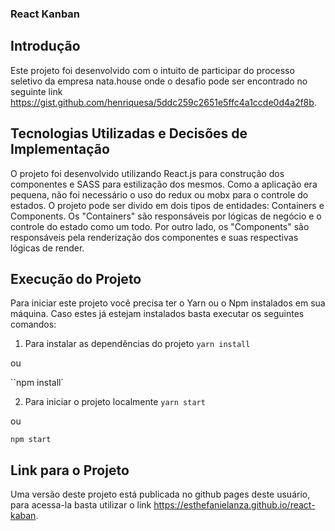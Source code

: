 ### React Kanban

## Introdução

Este projeto foi desenvolvido com o intuito de participar do processo seletivo da empresa nata.house onde o desafio pode ser encontrado no seguinte link https://gist.github.com/henriquesa/5ddc259c2651e5ffc4a1ccde0d4a2f8b.

## Tecnologias Utilizadas e Decisões de Implementação

O projeto foi desenvolvido utilizando React.js para construção dos componentes e SASS para estilização dos mesmos. Como a aplicação era pequena, não foi necessário o uso do redux ou mobx para o controle do estados. O projeto pode ser divido em dois tipos de entidades: Containers e Components. Os "Containers" são responsáveis por lógicas de negócio e o controle do estado como um todo. Por outro lado, os "Components" são responsáveis pela renderização dos componentes e suas respectivas lógicas de render.

## Execução do Projeto

Para iniciar este projeto você precisa ter o Yarn ou o Npm instalados em sua máquina. Caso estes já estejam instalados basta executar os seguintes comandos:

1. Para instalar as dependências do projeto
   `yarn install`

ou

``npm install`

2. Para iniciar o projeto localmente
   `yarn start`

ou

`npm start`

## Link para o Projeto 

Uma versão deste projeto está publicada no github pages deste usuário, para acessa-la basta utilizar o link https://esthefanielanza.github.io/react-kaban.


